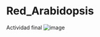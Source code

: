 # Red_Arabidopsis
Actividad final
![image](https://user-images.githubusercontent.com/85301800/124328363-17047700-db4f-11eb-8433-7c61061e8596.png)
